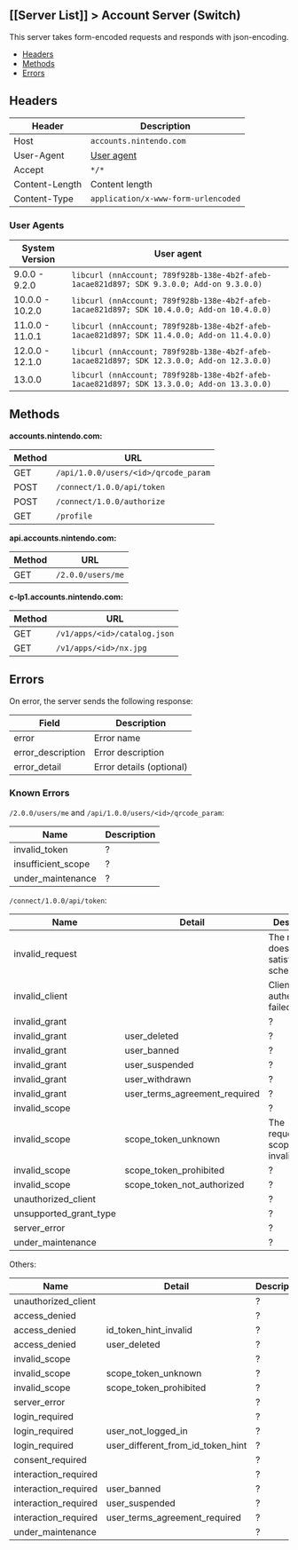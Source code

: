 [[Server List]] > Account Server (Switch)
---

This server takes form-encoded requests and responds with json-encoding.

* [Headers](#headers)
* [Methods](#methods)
* [Errors](#errors)

## Headers
| Header | Description |
| --- | --- |
| Host | `accounts.nintendo.com` |
| User-Agent | [User agent](#user-agents) |
| Accept | `*/*` |
| Content-Length | Content length |
| Content-Type | `application/x-www-form-urlencoded` |

### User Agents

| System Version | User agent |
| --- | --- |
| 9.0.0 - 9.2.0 | `libcurl (nnAccount; 789f928b-138e-4b2f-afeb-1acae821d897; SDK 9.3.0.0; Add-on 9.3.0.0)` |
| 10.0.0 - 10.2.0 | `libcurl (nnAccount; 789f928b-138e-4b2f-afeb-1acae821d897; SDK 10.4.0.0; Add-on 10.4.0.0)` |
| 11.0.0 - 11.0.1 | `libcurl (nnAccount; 789f928b-138e-4b2f-afeb-1acae821d897; SDK 11.4.0.0; Add-on 11.4.0.0)` |
| 12.0.0 - 12.1.0 | `libcurl (nnAccount; 789f928b-138e-4b2f-afeb-1acae821d897; SDK 12.3.0.0; Add-on 12.3.0.0)` |
| 13.0.0 | `libcurl (nnAccount; 789f928b-138e-4b2f-afeb-1acae821d897; SDK 13.3.0.0; Add-on 13.3.0.0)` |

## Methods
**accounts.nintendo.com:**

| Method | URL |
| --- | --- |
| GET | `/api/1.0.0/users/<id>/qrcode_param` |
| POST | `/connect/1.0.0/api/token` |
| POST | `/connect/1.0.0/authorize` |
| GET | `/profile` |

**api.accounts.nintendo.com:**

| Method | URL |
| --- | --- |
| GET | `/2.0.0/users/me` |

**c-lp1.accounts.nintendo.com:**

| Method | URL |
| --- | --- |
| GET | `/v1/apps/<id>/catalog.json` |
| GET | `/v1/apps/<id>/nx.jpg` |

## Errors
On error, the server sends the following response:

| Field | Description |
| --- | --- |
| error | Error name |
| error_description | Error description |
| error_detail | Error details (optional) |

### Known Errors
`/2.0.0/users/me` and `/api/1.0.0/users/<id>/qrcode_param`:

| Name | Description |
| --- | --- |
| invalid_token | ? |
| insufficient_scope | ? |
| under_maintenance | ? |

`/connect/1.0.0/api/token`:

| Name | Detail | Description |
| --- | --- | --- |
| invalid_request | | The request does not satisfy the schema |
| invalid_client | | Client authentication failed |
| invalid_grant | | ? |
| invalid_grant | user_deleted | ? |
| invalid_grant | user_banned | ? |
| invalid_grant | user_suspended | ? |
| invalid_grant | user_withdrawn | ? |
| invalid_grant | user_terms_agreement_required | ? |
| invalid_scope | | ? |
| invalid_scope | scope_token_unknown | The requested scope is invalid |
| invalid_scope | scope_token_prohibited | ? |
| invalid_scope | scope_token_not_authorized | ? |
| unauthorized_client | | ? |
| unsupported_grant_type | | ? |
| server_error | | ? |
| under_maintenance | | ? |

Others:

| Name | Detail | Description |
| --- | --- | --- |
| unauthorized_client | | ? |
| access_denied | | ? |
| access_denied | id_token_hint_invalid | ? |
| access_denied | user_deleted | ? |
| invalid_scope | | ? |
| invalid_scope | scope_token_unknown | ? |
| invalid_scope | scope_token_prohibited | ? |
| server_error | | ? |
| login_required | | ? |
| login_required | user_not_logged_in | ? |
| login_required | user_different_from_id_token_hint | ? |
| consent_required | | ? |
| interaction_required | | ? |
| interaction_required | user_banned | ? |
| interaction_required | user_suspended | ? |
| interaction_required | user_terms_agreement_required | ? |
| under_maintenance | | ? |